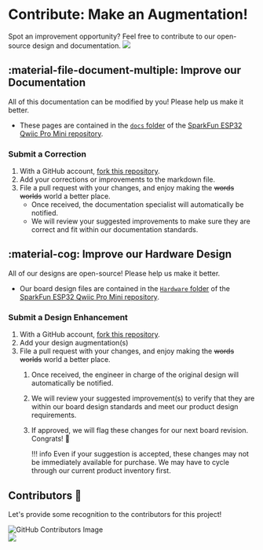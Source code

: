# Contribute: Make an Augmentation!
Spot an improvement opportunity? Feel free to contribute to our open-source design and documentation. <a href="https://github.com/sparkfun/SparkFun_Optical_Tracking_Odometry_Sensor/pulls" alt="Pull Requests"><img src="https://img.shields.io/github/issues-pr/sparkfun/SparkFun_Optical_Tracking_Odometry_Sensor.svg" /></a>

## :material-file-document-multiple:&nbsp;Improve our Documentation
All of this documentation can be modified by you! Please help us make it better.

* These pages are contained in the [`docs` folder](https://github.com/sparkfun/SparkFun_Optical_Tracking_Odometry_Sensor/tree/main/docs) of the [SparkFun ESP32 Qwiic Pro Mini repository](https://github.com/sparkfun/SparkFun_Optical_Tracking_Odometry_Sensor).

<!-- ### :material-source-pull:&nbsp;Submit a Correction -->
### Submit a Correction

1. With a GitHub account, [fork this repository](https://github.com/sparkfun/SparkFun_Optical_Tracking_Odometry_Sensor/fork).
2. Add your corrections or improvements to the markdown file.
3. File a pull request with your changes, and enjoy making the ~~words~~ ~~worlds~~ world a better place.
	* Once received, the documentation specialist will automatically be notified.
	* We will review your suggested improvements to make sure they are correct and fit within our documentation standards.

## :material-cog:&nbsp;Improve our Hardware Design
All of our designs are open-source! Please help us make it better.

* Our board design files are contained in the [`Hardware` folder](https://github.com/sparkfun/SparkFun_Optical_Tracking_Odometry_Sensor/tree/main/Hardware) of the [SparkFun ESP32 Qwiic Pro Mini repository](https://github.com/sparkfun/SparkFun_Optical_Tracking_Odometry_Sensor).

<!-- ### :material-source-pull:&nbsp;Submit a Design Enhancement -->
### Submit a Design Enhancement

1. With a GitHub account, [fork this repository](https://github.com/sparkfun/SparkFun_Optical_Tracking_Odometry_Sensor/fork).
2. Add your design augmentation(s)
3. File a pull request with your changes, and enjoy making the ~~words~~ ~~worlds~~ world a better place.
	1. Once received, the engineer in charge of the original design will automatically be notified.
	2. We will review your suggested improvement(s) to verify that they are within our board design standards and meet our product design requirements.
	3. If approved, we will flag these changes for our next board revision. Congrats! 🍻

		!!! info
			Even if your suggestion is accepted, these changes may not be immediately available for purchase. We may have to cycle through our current product inventory first.

## Contributors&nbsp;:clap:
Let's provide some recognition to the contributors for this project!

![GitHub Contributors Image](https://contrib.rocks/image?repo=sparkfun/SparkFun_Optical_Tracking_Odometry_Sensor)
<br>
<a href="https://github.com/sparkfun/SparkFun_Optical_Tracking_Odometry_Sensor/pulls" alt="Pull Requests"><img src="https://img.shields.io/github/contributors/sparkfun/SparkFun_Optical_Tracking_Odometry_Sensor.svg" /></a>